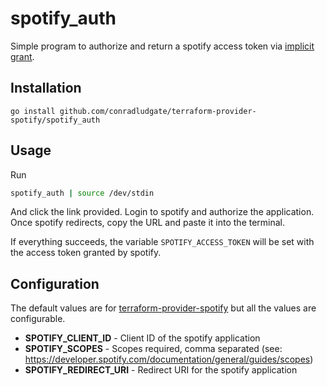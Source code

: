 # spotify_auth

Simple program to authorize and return a spotify access token via [implicit grant](https://developer.spotify.com/documentation/general/guides/authorization-guide/#implicit-grant-flow).

## Installation

`go install github.com/conradludgate/terraform-provider-spotify/spotify_auth`

## Usage

Run
```sh
spotify_auth | source /dev/stdin
```
And click the link provided.
Login to spotify and authorize the application.
Once spotify redirects, copy the URL and paste it into the terminal.

If everything succeeds, the variable `SPOTIFY_ACCESS_TOKEN` will be set with the access token granted by spotify.

## Configuration

The default values are for [terraform-provider-spotify](https://github.com/conradludgate/terraform-provider-spotify) but all the values are configurable.

*   **SPOTIFY_CLIENT_ID** - Client ID of the spotify application
*   **SPOTIFY_SCOPES** - Scopes required, comma separated (see: https://developer.spotify.com/documentation/general/guides/scopes)
*   **SPOTIFY_REDIRECT_URI** - Redirect URI for the spotify application
